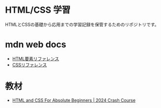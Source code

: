 # HTML/CSS 学習

HTMLとCSSの基礎から応用までの学習記録を保管するためのリポジトリです。

# mdn web docs

- [HTML要素リファレンス](https://developer.mozilla.org/ja/docs/Web/HTML/Element)
- [CSSリファレンス](https://developer.mozilla.org/ja/docs/Web/CSS/Reference)

# 教材

- [HTML and CSS For Absolute Beginners | 2024 Crash Course](https://youtu.be/MBlkKE0GYGg?si=k7DoqlqdFw1s-3Ac)